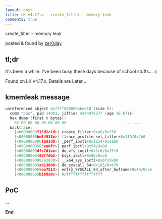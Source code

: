 ```yaml
---
layout: post
title: LK v4.17.x - create_filter - memory leak
comments: true
---
```


create_filter - memory leak

posted & found by [zer0day](https://kozistr.github.io/)

## tl;dr

It's been a while. I've been busy these days because of school stuffs... :(

Found on LK v4.17.x. Details are Later...

## kmemleak message

```c
unreferenced object 0xffff880069abee18 (size 8):
  comm "poc", pid 14081, jiffies 4294976277 (age 10.671s)
  hex dump (first 8 bytes):
    02 00 00 00 00 00 00 00                          ........
  backtrace:
    [<00000000f15d2c1d>] create_filter+0xa6/0x250
    [<00000000be54913e>] ftrace_profile_set_filter+0x119/0x2b0
    [<0000000006f0d3d0>] _perf_ioctl+0x1134/0x1ab0
    [<00000000505ea0fc>] perf_ioctl+0x54/0x80
    [<00000000dfc7d1ee>] do_vfs_ioctl+0x1c6/0x15f0
    [<00000000482ffdb2>] ksys_ioctl+0x9b/0xc0
    [<00000000082e2070>] __x64_sys_ioctl+0x6f/0xb0
    [<000000005a913096>] do_syscall_64+0x165/0x670
    [<0000000065ee7513>] entry_SYSCALL_64_after_hwframe+0x49/0xbe
    [<000000005b168a0c>] 0xffffffffffffffff
```

## PoC

...

**End**
